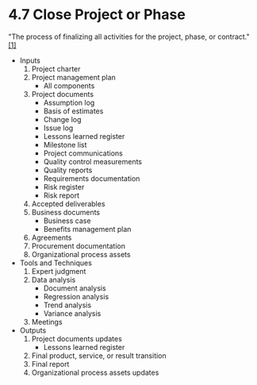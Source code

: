 # 4.7 Close Project or Phase

"The process of finalizing all activities for the project, phase, or contract."
[[1]](../../home.md#references)

- Inputs
  1. Project charter
  2. Project management plan
     - All components
  3. Project documents
     - Assumption log
     - Basis of estimates
     - Change log
     - Issue log
     - Lessons learned register
     - Milestone list
     - Project communications
     - Quality control measurements
     - Quality reports
     - Requirements documentation
     - Risk register
     - Risk report
  4. Accepted deliverables
  5. Business documents
     - Business case
     - Benefits management plan
  6. Agreements
  7. Procurement documentation
  8. Organizational process assets
- Tools and Techniques
  1. Expert judgment
  2. Data analysis
     - Document analysis
     - Regression analysis
     - Trend analysis
     - Variance analysis
  3. Meetings
- Outputs
  1. Project documents updates
     - Lessons learned register
  2. Final product, service, or result transition
  3. Final report
  4. Organizational process assets updates

